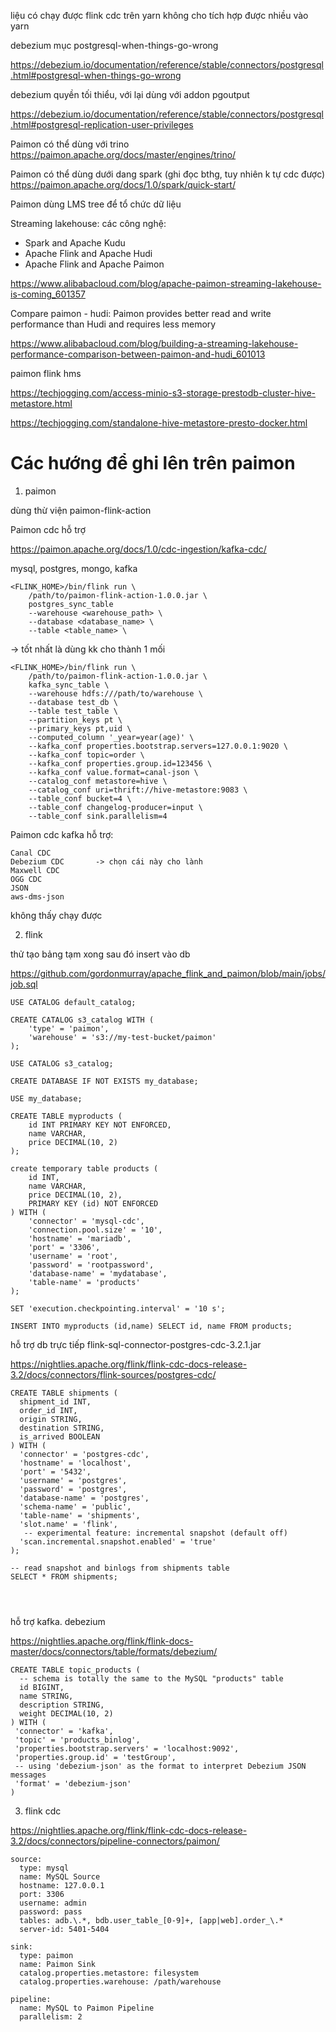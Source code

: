 liệu có chạy được flink cdc trên yarn không cho  tích hợp được nhiều vào yarn

debezium mục postgresql-when-things-go-wrong

https://debezium.io/documentation/reference/stable/connectors/postgresql.html#postgresql-when-things-go-wrong

debezium quyền tối thiểu, với lại dùng với addon pgoutput

https://debezium.io/documentation/reference/stable/connectors/postgresql.html#postgresql-replication-user-privileges


Paimon có thể dùng với trino
https://paimon.apache.org/docs/master/engines/trino/

Paimon có thể dùng dưới dang spark (ghi đọc bthg, tuy nhiên k tự cdc được)
https://paimon.apache.org/docs/1.0/spark/quick-start/

	

Paimon dùng LMS tree để tổ chức dữ liệu


Streaming lakehouse: các công nghệ: 
- Spark and Apache Kudu
- Apache Flink and Apache Hudi
- Apache Flink and Apache Paimon

https://www.alibabacloud.com/blog/apache-paimon-streaming-lakehouse-is-coming_601357

Compare paimon - hudi: Paimon provides better read and write performance than Hudi and requires less memory

https://www.alibabacloud.com/blog/building-a-streaming-lakehouse-performance-comparison-between-paimon-and-hudi_601013



paimon flink hms

https://techjogging.com/access-minio-s3-storage-prestodb-cluster-hive-metastore.html

https://techjogging.com/standalone-hive-metastore-presto-docker.html


# Các hướng để ghi lên trên paimon

1. paimon

dùng thừ viện paimon-flink-action

Paimon cdc hỗ trợ 

https://paimon.apache.org/docs/1.0/cdc-ingestion/kafka-cdc/

mysql, postgres, mongo, kafka

```shell
<FLINK_HOME>/bin/flink run \
    /path/to/paimon-flink-action-1.0.0.jar \
    postgres_sync_table
    --warehouse <warehouse_path> \
    --database <database_name> \
    --table <table_name> \
```

-> tốt nhất là dùng kk cho thành 1 mối


```shell
<FLINK_HOME>/bin/flink run \
    /path/to/paimon-flink-action-1.0.0.jar \
    kafka_sync_table \
    --warehouse hdfs:///path/to/warehouse \
    --database test_db \
    --table test_table \
    --partition_keys pt \
    --primary_keys pt,uid \
    --computed_column '_year=year(age)' \
    --kafka_conf properties.bootstrap.servers=127.0.0.1:9020 \
    --kafka_conf topic=order \
    --kafka_conf properties.group.id=123456 \
    --kafka_conf value.format=canal-json \
    --catalog_conf metastore=hive \
    --catalog_conf uri=thrift://hive-metastore:9083 \
    --table_conf bucket=4 \
    --table_conf changelog-producer=input \
    --table_conf sink.parallelism=4
```

Paimon cdc kafka hỗ trợ: 

```
Canal CDC 	
Debezium CDC 	   -> chọn cái này cho lành
Maxwell CDC 	
OGG CDC 	
JSON 	
aws-dms-json 
```


không thấy chạy được 

2. flink

thử tạo bảng tạm xong sau đó insert vào db

https://github.com/gordonmurray/apache_flink_and_paimon/blob/main/jobs/job.sql

```
USE CATALOG default_catalog;

CREATE CATALOG s3_catalog WITH (
    'type' = 'paimon',
    'warehouse' = 's3://my-test-bucket/paimon'
);

USE CATALOG s3_catalog;

CREATE DATABASE IF NOT EXISTS my_database;

USE my_database;

CREATE TABLE myproducts (
    id INT PRIMARY KEY NOT ENFORCED,
    name VARCHAR,
    price DECIMAL(10, 2)
);

create temporary table products (
    id INT,
    name VARCHAR,
    price DECIMAL(10, 2),
    PRIMARY KEY (id) NOT ENFORCED
) WITH (
    'connector' = 'mysql-cdc',
    'connection.pool.size' = '10',
    'hostname' = 'mariadb',
    'port' = '3306',
    'username' = 'root',
    'password' = 'rootpassword',
    'database-name' = 'mydatabase',
    'table-name' = 'products'
);

SET 'execution.checkpointing.interval' = '10 s';

INSERT INTO myproducts (id,name) SELECT id, name FROM products;
```

hỗ trợ db trực tiếp  flink-sql-connector-postgres-cdc-3.2.1.jar


https://nightlies.apache.org/flink/flink-cdc-docs-release-3.2/docs/connectors/flink-sources/postgres-cdc/

```
CREATE TABLE shipments (
  shipment_id INT,
  order_id INT,
  origin STRING,
  destination STRING,
  is_arrived BOOLEAN
) WITH (
  'connector' = 'postgres-cdc',
  'hostname' = 'localhost',
  'port' = '5432',
  'username' = 'postgres',
  'password' = 'postgres',
  'database-name' = 'postgres',
  'schema-name' = 'public',
  'table-name' = 'shipments',
  'slot.name' = 'flink',
   -- experimental feature: incremental snapshot (default off)
  'scan.incremental.snapshot.enabled' = 'true'
);

-- read snapshot and binlogs from shipments table
SELECT * FROM shipments;




```

hỗ trợ kafka. debezium 

https://nightlies.apache.org/flink/flink-docs-master/docs/connectors/table/formats/debezium/

```
CREATE TABLE topic_products (
  -- schema is totally the same to the MySQL "products" table
  id BIGINT,
  name STRING,
  description STRING,
  weight DECIMAL(10, 2)
) WITH (
 'connector' = 'kafka',
 'topic' = 'products_binlog',
 'properties.bootstrap.servers' = 'localhost:9092',
 'properties.group.id' = 'testGroup',
 -- using 'debezium-json' as the format to interpret Debezium JSON messages
 'format' = 'debezium-json'
)
```


3. flink cdc



https://nightlies.apache.org/flink/flink-cdc-docs-release-3.2/docs/connectors/pipeline-connectors/paimon/



```
source:
  type: mysql
  name: MySQL Source
  hostname: 127.0.0.1
  port: 3306
  username: admin
  password: pass
  tables: adb.\.*, bdb.user_table_[0-9]+, [app|web].order_\.*
  server-id: 5401-5404

sink:
  type: paimon
  name: Paimon Sink
  catalog.properties.metastore: filesystem
  catalog.properties.warehouse: /path/warehouse

pipeline:
  name: MySQL to Paimon Pipeline
  parallelism: 2
```